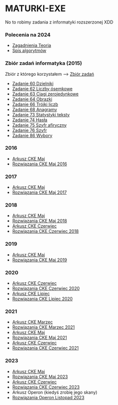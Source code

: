 # MATURKI-EXE
No to robimy zadania z informatyki rozszerzonej XDD

### Polecenia na 2024
- [Zagadnienia Teoria](Spis_zagadnien_z_teorii.pdf)
- [Spis algorytmów](Sugerowany_spis_algorytmow.pdf)

### Zbiór zadań informatyka (2015)
Zbiór z którego korzystałem --> [Zbiór zadań](https://github.com/MrSuspectos/MATURKI-EXE/blob/main/Zbi%C3%B3r%20zada%C5%84/Matura_Zbi%C3%B3r_zada%C5%84_Informatyka.pdf)
- [Zadanie 60 Dzielniki](https://github.com/MrSuspectos/MATURKI-EXE/tree/main/Zbi%C3%B3r%20zada%C5%84/zad%2060%20(Dzielniki))
- [Zadanie 62 Liczby ósemkowe](https://github.com/MrSuspectos/MATURKI-EXE/tree/main/Zbi%C3%B3r%20zada%C5%84/zad62)
- [Zadanie 63 Ciągi zerojedynkowe](https://github.com/MrSuspectos/MATURKI-EXE/tree/main/Zbi%C3%B3r%20zada%C5%84/zad63)
- [Zadanie 64 Obrazki](https://github.com/MrSuspectos/MATURKI-EXE/tree/main/Zbi%C3%B3r%20zada%C5%84/zad%2064%20(Obrazki))
- [Zadanie 66 Trójki liczb](https://github.com/MrSuspectos/MATURKI-EXE/tree/main/Zbi%C3%B3r%20zada%C5%84/zad%2066%20(Tr%C3%B3jki%20liczb))
- [Zadanie 68 Anagramy](https://github.com/MrSuspectos/MATURKI-EXE/tree/main/Zbi%C3%B3r%20zada%C5%84/zad%2068%20(Anagramy))
- [Zadanie 73 Statystyki teksty](https://github.com/MrSuspectos/MATURKI-EXE/tree/main/Zbi%C3%B3r%20zada%C5%84/zad%2073%20(Statystyki%20tekstu))
- [Zadanie 74 Hasła](https://github.com/MrSuspectos/MATURKI-EXE/tree/main/Zbi%C3%B3r%20zada%C5%84/zad%2074%20(Has%C5%82a))
- [Zadanie 75 Szyfr afiryczny](https://github.com/MrSuspectos/MATURKI-EXE/tree/main/Zbi%C3%B3r%20zada%C5%84/zad%2075%20(Szyfr%20afiniczny))
- [Zadanie 76 Szyfr](https://github.com/MrSuspectos/MATURKI-EXE/tree/main/Zbi%C3%B3r%20zada%C5%84/zad%2076%20(Szyfr))
- [Zadanie 86 Wybory](https://github.com/MrSuspectos/MATURKI-EXE/tree/main/Zbi%C3%B3r%20zada%C5%84/zad86)


### 2016
- [Arkusz CKE Maj](https://arkusze.pl/maturalne/informatyka-2016-maj-matura-rozszerzona-2.pdf)
- [Rozwiązania CKE Maj 2016](CKE_Maj_16)

### 2017
- [Arkusz CKE Maj](https://arkusze.pl/maturalne/informatyka-2017-maj-matura-rozszerzona-2.pdf)
- [Rozwiązania CKE Maj 2017](CKE_Maj_17)

### 2018
- [Arkusz CKE Maj](https://arkusze.pl/maturalne/informatyka-2018-maj-matura-rozszerzona-2.pdf)
- [Rozwiązania CKE Maj 2018](CKE_Maj_18)
- [Arkusz CKE Czerwiec](https://arkusze.pl/maturalne/informatyka-2018-czerwiec-matura-rozszerzona-2.pdf)
- [Rozwiązania CKE Czerwiec 2018](CKE_Czerwiec_18)

### 2019
- [Arkusz CKE Maj](https://arkusze.pl/maturalne/informatyka-2019-maj-matura-rozszerzona-2.pdf)
- [Rozwiązania CKE Maj 2019](CKE_Maj_19)

### 2020
- [Arkusz CKE Czerwiec](https://arkusze.pl/maturalne/informatyka-2020-czerwiec-matura-rozszerzona-2.pdf)
- [Rozwiązania CKE Czerwiec 2020](CKE_Czerwiec_20)
- [Arkusz CKE Lipiec](https://arkusze.pl/maturalne/informatyka-2020-lipiec-matura-rozszerzona-2.pdf)
- [Rozwiązania CKE Lipiec 2020](CKE_Lipiec_20)

### 2021
- [Arkusz CKE Marzec](https://arkusze.pl/maturalne/informatyka-2021-marzec-probna-rozszerzona-2.pdf)
- [Rozwiązania CKE Marzec 2021](CKE_Marzec_21)
- [Arkusz CKE Maj](https://arkusze.pl/maturalne/informatyka-2021-maj-matura-rozszerzona-2.pdf)
- [Rozwiązania CKE Maj 2021](CKE_Maj_21)
- [Arkusz CKE Czerwiec](https://arkusze.pl/maturalne/informatyka-2021-czerwiec-matura-rozszerzona-2.pdf)
- [Rozwiązania CKE Czerwiec 2021](CKE_Czerwiec_21)

### 2023
- [Arkusz CKE Maj](https://arkusze.pl/maturalne/informatyka-2023-maj-matura-rozszerzona.pdf)
- [Rozwiązania CKE Maj 2023](CKE_Maj_23)
- [Arkusz CKE Czerwiec](https://arkusze.pl/maturalne/informatyka-2023-czerwiec-matura-rozszerzona.pdf)
- [Rozwiązania CKE Czerwiec 2023](CKE_Czerwiec_23)
- Arkusz Operon (kiedyś zrobię jego skany)
- [Rozwiązania Operon Listopad 2023](Operon23)
